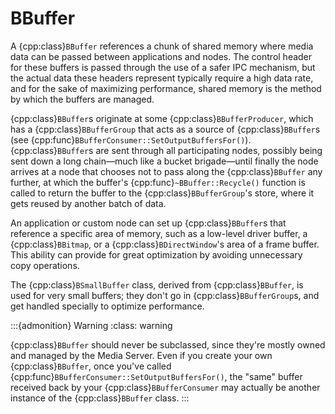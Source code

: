 # BBuffer

A {cpp:class}`BBuffer` references a chunk of shared memory where media data
can be passed between applications and nodes. The control header for these
buffers is passed through the use of a safer IPC mechanism, but the actual
data these headers represent typically require a high data rate, and for
the sake of maximizing performance, shared memory is the method by which
the buffers are managed.

{cpp:class}`BBuffer`s originate at some {cpp:class}`BBufferProducer`, which
has a {cpp:class}`BBufferGroup` that acts as a source of
{cpp:class}`BBuffer`s (see
{cpp:func}`BBufferConsumer::SetOutputBuffersFor()`). {cpp:class}`BBuffer`s
are sent through all participating nodes, possibly being sent down a long
chain—much like a bucket brigade—until finally the node arrives at a node
that chooses not to pass along the {cpp:class}`BBuffer` any further, at
which the buffer's {cpp:func}`~BBuffer::Recycle()` function is called to
return the buffer to the {cpp:class}`BBufferGroup`'s store, where it gets
reused by another batch of data.

An application or custom node can set up {cpp:class}`BBuffer`s that
reference a specific area of memory, such as a low-level driver buffer, a
{cpp:class}`BBitmap`, or a {cpp:class}`BDirectWindow`'s area of a frame
buffer. This ability can provide for great optimization by avoiding
unnecessary copy operations.

The {cpp:class}`BSmallBuffer` class, derived from {cpp:class}`BBuffer`, is
used for very small buffers; they don't go in {cpp:class}`BBufferGroup`s,
and get handled specially to optimize performance.

:::{admonition} Warning
:class: warning






{cpp:class}`BBuffer` should never be subclassed, since they're mostly owned
and managed by the Media Server. Even if you create your own
{cpp:class}`BBuffer`, once you've called
{cpp:func}`BBufferConsumer::SetOutputBuffersFor()`, the "same" buffer
received back by your {cpp:class}`BBufferConsumer` may actually be another
instance of the {cpp:class}`BBuffer` class.
:::
